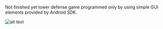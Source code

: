 Not finished yet tower defense game programmed only by using simple GUI elements provided by Android SDK.

![alt text](https://github.com/daruc/TowerDefence/blob/master/screenshot.PNG "Screenshot")
